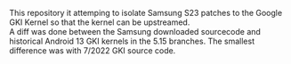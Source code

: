 This repository it attemping to isolate Samsung S23 patches to the Google GKI Kernel so that the kernel can be upstreamed.  
A diff was done between the Samsung downloaded sourcecode and historical Android 13 GKI kernels in the 5.15 branches.  The
smallest difference was with 7/2022 GKI source code. 
